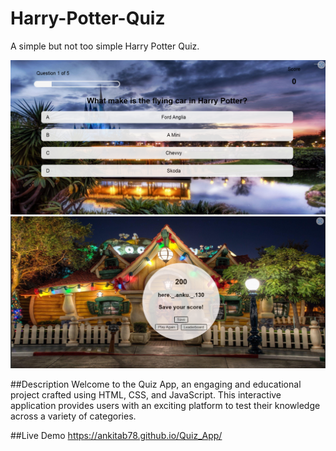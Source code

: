 # Harry-Potter-Quiz

A simple but not too simple Harry Potter Quiz. 

![Quiz_App Demo](./quiz.png)
![Quiz_App Demo](./quiz1.png)

##Description 
Welcome to the Quiz App, an engaging and educational project crafted using HTML, CSS, and JavaScript. This interactive application provides users with an exciting platform to test their knowledge across a variety of categories.


##Live Demo
https://ankitab78.github.io/Quiz_App/
